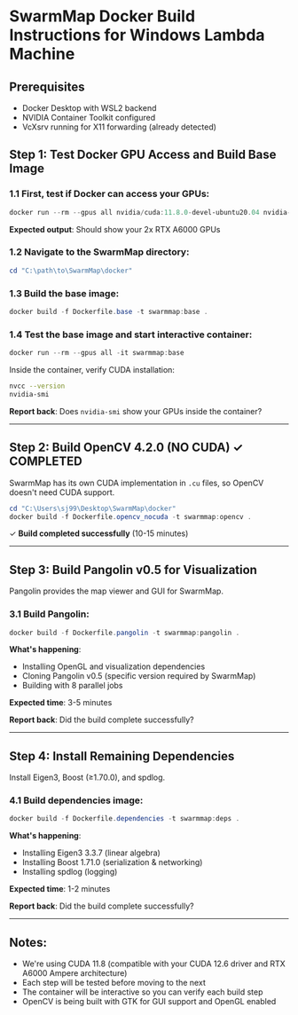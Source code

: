 # SwarmMap Docker Build Instructions for Windows Lambda Machine

## Prerequisites
- Docker Desktop with WSL2 backend
- NVIDIA Container Toolkit configured
- VcXsrv running for X11 forwarding (already detected)

## Step 1: Test Docker GPU Access and Build Base Image

### 1.1 First, test if Docker can access your GPUs:

```powershell
docker run --rm --gpus all nvidia/cuda:11.8.0-devel-ubuntu20.04 nvidia-smi
```

**Expected output**: Should show your 2x RTX A6000 GPUs

### 1.2 Navigate to the SwarmMap directory:

```powershell
cd "C:\path\to\SwarmMap\docker"
```

### 1.3 Build the base image:

```powershell
docker build -f Dockerfile.base -t swarmmap:base .
```

### 1.4 Test the base image and start interactive container:

```powershell
docker run --rm --gpus all -it swarmmap:base
```

Inside the container, verify CUDA installation:
```bash
nvcc --version
nvidia-smi
```

**Report back**: Does `nvidia-smi` show your GPUs inside the container?

---

## Step 2: Build OpenCV 4.2.0 (NO CUDA) ✓ COMPLETED

SwarmMap has its own CUDA implementation in `.cu` files, so OpenCV doesn't need CUDA support.

```powershell
cd "C:\Users\sj99\Desktop\SwarmMap\docker"
docker build -f Dockerfile.opencv_nocuda -t swarmmap:opencv .
```

✓ **Build completed successfully** (10-15 minutes)

---

## Step 3: Build Pangolin v0.5 for Visualization

Pangolin provides the map viewer and GUI for SwarmMap.

### 3.1 Build Pangolin:

```powershell
docker build -f Dockerfile.pangolin -t swarmmap:pangolin .
```

**What's happening**:
- Installing OpenGL and visualization dependencies
- Cloning Pangolin v0.5 (specific version required by SwarmMap)
- Building with 8 parallel jobs

**Expected time**: 3-5 minutes

**Report back**: Did the build complete successfully?

---

## Step 4: Install Remaining Dependencies

Install Eigen3, Boost (≥1.70.0), and spdlog.

### 4.1 Build dependencies image:

```powershell
docker build -f Dockerfile.dependencies -t swarmmap:deps .
```

**What's happening**:
- Installing Eigen3 3.3.7 (linear algebra)
- Installing Boost 1.71.0 (serialization & networking)
- Installing spdlog (logging)

**Expected time**: 1-2 minutes

**Report back**: Did the build complete successfully?

---

## Notes:
- We're using CUDA 11.8 (compatible with your CUDA 12.6 driver and RTX A6000 Ampere architecture)
- Each step will be tested before moving to the next
- The container will be interactive so you can verify each build step
- OpenCV is being built with GTK for GUI support and OpenGL enabled
